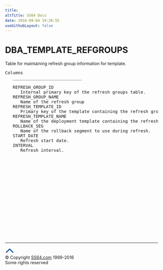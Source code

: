 ```yaml
---
title:
altTitle: SS64 Docs
date: 2016-09-04 19:26:55
useGithubLayout: false
---
```

<!-- #BeginLibraryItem "/Library/head_orad.lbi" --><!-- #EndLibraryItem --><h1>DBA_TEMPLATE_REFGROUPS </h1><p> Table for maintaining refresh group information for template. </p> 
 
<pre>Columns
   ___________________________
 
   REFRESH_GROUP_ID
      Internal primary key of the refresh groups table.
   REFRESH_GROUP_NAME
      Name of the refresh group
   REFRESH_TEMPLATE_ID
      Primary key of the template containing the refresh group.
   REFRESH_TEMPLATE_NAME
      Name of the deployment template containing the refresh group.
   ROLLBACK_SEG
      Name of the rollback segment to use during refresh.
   START_DATE
      Refresh start date.
   INTERVAL
      Refresh interval.

</pre><!-- #BeginLibraryItem "/Library/foot_orad.lbi" --><p>
<!-- oracle-footer -->
<ins class="adsbygoogle" style="display:inline-block;width:300px;height:250px" data-ad-client="ca-pub-6140977852749469" data-ad-slot="4275490898"></ins>
<script>
(adsbygoogle = window.adsbygoogle || []).push({});
</script></p>
<hr>
<div id="bl" class="footer"><a href="DBA_TEMPLATE_REFGROUPS.html#"><img src="../images/top.png" width="30" height="22" alt="Back to the Top"></a></div>
<div id="br" class="footer, tagline">© Copyright <a href="http://ss64.com/">SS64.com</a> 1999-2016<br>
Some rights reserved</div>
<!-- #EndLibraryItem -->

